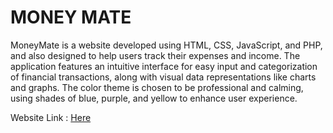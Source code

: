 # MONEY MATE
MoneyMate is a website developed using HTML, CSS, JavaScript, and PHP, and also designed to help users track their expenses and income. The application features an intuitive interface for easy input and categorization of financial transactions, along with visual data representations like charts and graphs. The color theme is chosen to be professional and calming, using shades of blue, purple, and yellow to enhance user experience.

Website Link : <a href="https://project.komaraip.com/moneymate/"> Here</a>
